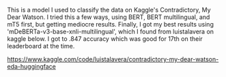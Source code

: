 This is a model I used to classify the data on Kaggle's Contradictory, My Dear Watson. I tried this a few ways, using BERT, BERT multilingual, and mT5 first, but getting mediocre results. Finally, I got my best results using 'mDeBERTa-v3-base-xnli-multilingual', which I found from luistalavera on kaggle below.  I got to .847 accuracy which was good for 17th on their leaderboard at the time.


https://www.kaggle.com/code/luistalavera/contradictory-my-dear-watson-eda-huggingface
